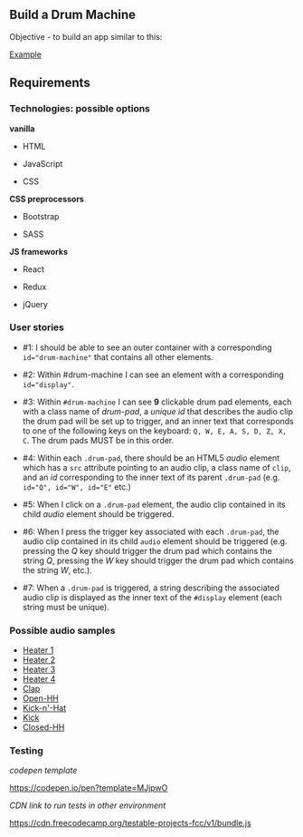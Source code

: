 ## Build a Drum Machine

Objective - to build an app similar to this:

[Example](https://drum-machine.freecodecamp.rocks/)

## Requirements

### Technologies: possible options

**vanilla**


* HTML

* JavaScript

* CSS

**CSS preprocessors**

* Bootstrap

* SASS

**JS frameworks**

* React

* Redux

* jQuery

### User stories

* #1: I should be able to see an outer container with a corresponding `id="drum-machine"` that contains all other elements.

* #2: Within #drum-machine I can see an element with a corresponding `id="display"`.

* #3: Within `#drum-machine` I can see **9** clickable drum pad elements, each with a class name of *drum-pad*, a *unique id* that describes the audio clip the drum pad will be set up to trigger, and an inner text that corresponds to one of the following keys on the keyboard: `Q, W, E, A, S, D, Z, X, C`. The drum pads MUST be in this order.

* #4: Within each `.drum-pad`, there should be an HTML5 *audio* element which has a `src` attribute pointing to an audio clip, a class name of `clip`, and an *id* corresponding to the inner text of its parent `.drum-pad` (e.g. `id="Q", id="W", id="E"` etc.)

* #5: When I click on a `.drum-pad` element, the audio clip contained in its child *audio* element should be triggered.

* #6: When I press the trigger key associated with each `.drum-pad`, the audio clip contained in its child `audio` element should be triggered (e.g. pressing the *Q* key should trigger the drum pad which contains the string *Q*, pressing the *W* key should trigger the drum pad which contains the string *W*, etc.).

* #7: When a `.drum-pad` is triggered, a string describing the associated audio clip is displayed as the inner text of the `#display` element (each string must be unique).

### Possible audio samples

* [Heater 1](https://s3.amazonaws.com/freecodecamp/drums/Heater-1.mp3)
* [Heater 2](https://s3.amazonaws.com/freecodecamp/drums/Heater-2.mp3)
* [Heater 3](https://s3.amazonaws.com/freecodecamp/drums/Heater-3.mp3)
* [Heater 4](https://s3.amazonaws.com/freecodecamp/drums/Heater-4_1.mp3)
* [Clap](https://s3.amazonaws.com/freecodecamp/drums/Heater-6.mp3)
* [Open-HH](https://s3.amazonaws.com/freecodecamp/drums/Dsc_Oh.mp3)
* [Kick-n'-Hat](https://s3.amazonaws.com/freecodecamp/drums/Kick_n_Hat.mp3)
* [Kick](https://s3.amazonaws.com/freecodecamp/drums/RP4_KICK_1.mp3)
* [Closed-HH](https://s3.amazonaws.com/freecodecamp/drums/Cev_H2.mp3)

### Testing

*codepen template*

https://codepen.io/pen?template=MJjpwO

*CDN link to run tests in other environment*

https://cdn.freecodecamp.org/testable-projects-fcc/v1/bundle.js